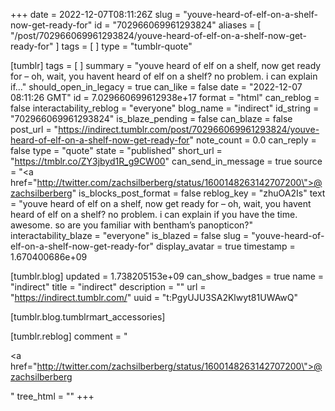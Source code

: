 +++
date = 2022-12-07T08:11:26Z
slug = "youve-heard-of-elf-on-a-shelf-now-get-ready-for"
id = "702966069961293824"
aliases = [ "/post/702966069961293824/youve-heard-of-elf-on-a-shelf-now-get-ready-for" ]
tags = [ ]
type = "tumblr-quote"

[tumblr]
tags = [ ]
summary = "youve heard of elf on a shelf, now get ready for – oh, wait, you havent heard of elf on a shelf? no problem. i can explain if..."
should_open_in_legacy = true
can_like = false
date = "2022-12-07 08:11:26 GMT"
id = 7.029660699612938e+17
format = "html"
can_reblog = false
interactability_reblog = "everyone"
blog_name = "indirect"
id_string = "702966069961293824"
is_blaze_pending = false
can_blaze = false
post_url = "https://indirect.tumblr.com/post/702966069961293824/youve-heard-of-elf-on-a-shelf-now-get-ready-for"
note_count = 0.0
can_reply = false
type = "quote"
state = "published"
short_url = "https://tmblr.co/ZY3jbyd1R_g9CW00"
can_send_in_message = true
source = "<a href=\"http://twitter.com/zachsilberberg/status/1600148263142707200\">@zachsilberberg</a>"
is_blocks_post_format = false
reblog_key = "zhuOA2Is"
text = "youve heard of elf on a shelf, now get ready for – oh, wait, you havent heard of elf on a shelf? no problem. i can explain if you have the time. awesome. so are you familiar with bentham&rsquo;s panopticon?"
interactability_blaze = "everyone"
is_blazed = false
slug = "youve-heard-of-elf-on-a-shelf-now-get-ready-for"
display_avatar = true
timestamp = 1.670400686e+09

[tumblr.blog]
updated = 1.738205153e+09
can_show_badges = true
name = "indirect"
title = "indirect"
description = ""
url = "https://indirect.tumblr.com/"
uuid = "t:PgyUJU3SA2Klwyt81UWAwQ"

[tumblr.blog.tumblrmart_accessories]

[tumblr.reblog]
comment = "<p><a href=\"http://twitter.com/zachsilberberg/status/1600148263142707200\">@zachsilberberg</a></p>"
tree_html = ""
+++
